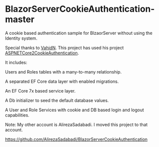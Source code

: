 # BlazorServerCookieAuthentication-master
A cookie based authentication sample for BlzaorServer without using the Identity system.

Special thanks to <a href="https://github.com/VahidN/ASPNETCore2CookieAuthentication">VahidN</a>. This project has used his project <a href="https://github.com/VahidN/ASPNETCore2CookieAuthentication">ASPNETCore2CookieAuthentication</a>.  

It includes:

Users and Roles tables with a many-to-many relationship.

A separated EF Core data layer with enabled migrations.

An EF Core 7x based service layer.

A Db initializer to seed the default database values.

A User and Role Services with cookie and DB based login and logout capabilities.

Note: My other account is AlirezaSadabadi. I moved this project to that account. 

https://github.com/AlirezaSadabadi/BlazorServerCookieAuthentication
